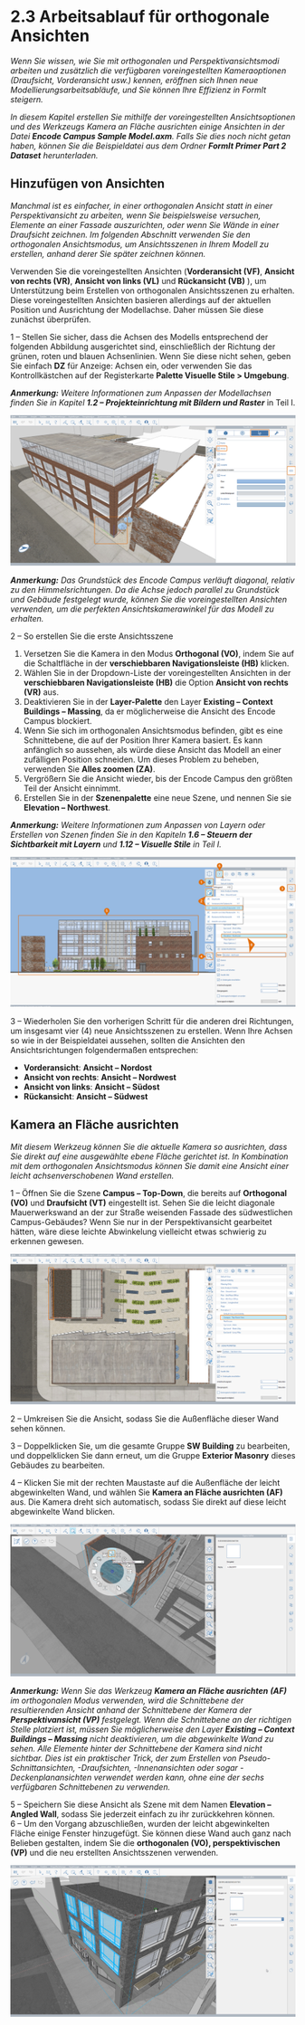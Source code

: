 # 2.3 Arbeitsablauf für orthogonale Ansichten

_Wenn Sie wissen, wie Sie mit orthogonalen und Perspektivansichtsmodi arbeiten und zusätzlich die verfügbaren voreingestellten Kameraoptionen \(Draufsicht, Vorderansicht usw.\) kennen, eröffnen sich Ihnen neue Modellierungsarbeitsabläufe, und Sie können Ihre Effizienz in FormIt steigern._

_In diesem Kapitel erstellen Sie mithilfe der voreingestellten Ansichtsoptionen und des Werkzeugs Kamera an Fläche ausrichten einige Ansichten in der Datei_ _**Encode Campus Sample Model.axm**. Falls Sie dies noch nicht getan haben, können Sie die Beispieldatei aus dem Ordner_ _**FormIt Primer Part 2 Dataset** herunterladen._

## Hinzufügen von Ansichten

_Manchmal ist es einfacher, in einer orthogonalen Ansicht statt in einer Perspektivansicht zu arbeiten, wenn Sie beispielsweise versuchen, Elemente an einer Fassade auszurichten, oder wenn Sie Wände in einer Draufsicht zeichnen. Im folgenden Abschnitt verwenden Sie den orthogonalen Ansichtsmodus, um Ansichtsszenen in Ihrem Modell zu erstellen, anhand derer Sie später zeichnen können._

Verwenden Sie die voreingestellten Ansichten \(**Vorderansicht \(VF\)**, **Ansicht von rechts \(VR\)**, **Ansicht von links \(VL\)** und **Rückansicht \(VB\)** \), um Unterstützung beim Erstellen von orthogonalen Ansichtsszenen zu erhalten. Diese voreingestellten Ansichten basieren allerdings auf der aktuellen Position und Ausrichtung der Modellachse. Daher müssen Sie diese zunächst überprüfen.

1 – Stellen Sie sicher, dass die Achsen des Modells entsprechend der folgenden Abbildung ausgerichtet sind, einschließlich der Richtung der grünen, roten und blauen Achsenlinien. Wenn Sie diese nicht sehen, geben Sie einfach **DZ** für Anzeige: Achsen ein, oder verwenden Sie das Kontrollkästchen auf der Registerkarte **Palette Visuelle Stile &gt; Umgebung**.

_**Anmerkung:**_ _Weitere Informationen zum Anpassen der Modellachsen finden Sie in Kapitel_ _**1.2 – Projekteinrichtung mit Bildern und Raster**_ in Teil I.

![](../../.gitbook/assets/0%20%287%29.png)

_**Anmerkung:** Das Grundstück des Encode Campus verläuft diagonal, relativ zu den Himmelsrichtungen. Da die Achse jedoch parallel zu Grundstück und Gebäude festgelegt wurde, können Sie die voreingestellten Ansichten verwenden, um die perfekten Ansichtskamerawinkel für das Modell zu erhalten._

2 – So erstellen Sie die erste Ansichtsszene

1. Versetzen Sie die Kamera in den Modus **Orthogonal \(VO\)**, indem Sie auf die Schaltfläche in der **verschiebbaren Navigationsleiste \(HB\)** klicken.
2. Wählen Sie in der Dropdown-Liste der voreingestellten Ansichten in der **verschiebbaren Navigationsleiste \(HB\)** die Option **Ansicht von rechts \(VR\)** aus.
3. Deaktivieren Sie in der **Layer-Palette** den Layer **Existing – Context Buildings – Massing**, da er möglicherweise die Ansicht des Encode Campus blockiert.
4. Wenn Sie sich im orthogonalen Ansichtsmodus befinden, gibt es eine Schnittebene, die auf der Position Ihrer Kamera basiert. Es kann anfänglich so aussehen, als würde diese Ansicht das Modell an einer zufälligen Position schneiden. Um dieses Problem zu beheben, verwenden Sie **Alles zoomen \(ZA\)**.
5. Vergrößern Sie die Ansicht wieder, bis der Encode Campus den größten Teil der Ansicht einnimmt.
6. Erstellen Sie in der **Szenenpalette** eine neue Szene, und nennen Sie sie **Elevation – Northwest**.

_**Anmerkung:**_ _Weitere Informationen zum Anpassen von Layern oder Erstellen von Szenen finden Sie in den Kapiteln_ _**1.6 – Steuern der Sichtbarkeit mit Layern**_ _und_ _**1.12 – Visuelle Stile** in Teil I._

![](../../.gitbook/assets/1%20%2810%29.png)

3 – Wiederholen Sie den vorherigen Schritt für die anderen drei Richtungen, um insgesamt vier \(4\) neue Ansichtsszenen zu erstellen. Wenn Ihre Achsen so wie in der Beispieldatei aussehen, sollten die Ansichten den Ansichtsrichtungen folgendermaßen entsprechen:

* **Vorderansicht**: **Ansicht – Nordost**
* **Ansicht von rechts**: **Ansicht – Nordwest**
* **Ansicht von links**: **Ansicht – Südost**
* **Rückansicht**: **Ansicht – Südwest**

## **Kamera an Fläche ausrichten**

_Mit diesem Werkzeug können Sie die aktuelle Kamera so ausrichten, dass Sie direkt auf eine ausgewählte ebene Fläche gerichtet ist. In Kombination mit dem orthogonalen Ansichtsmodus können Sie damit eine Ansicht einer leicht achsenverschobenen Wand erstellen._

1 – Öffnen Sie die Szene **Campus – Top-Down**, die bereits auf **Orthogonal \(VO\)** und **Draufsicht \(VT\)** eingestellt ist. Sehen Sie die leicht diagonale Mauerwerkswand an der zur Straße weisenden Fassade des südwestlichen Campus-Gebäudes? Wenn Sie nur in der Perspektivansicht gearbeitet hätten, wäre diese leichte Abwinkelung vielleicht etwas schwierig zu erkennen gewesen.

![](../../.gitbook/assets/2%20%288%29.png)

2 – Umkreisen Sie die Ansicht, sodass Sie die Außenfläche dieser Wand sehen können.

3 – Doppelklicken Sie, um die gesamte Gruppe **SW Building** zu bearbeiten, und doppelklicken Sie dann erneut, um die Gruppe **Exterior Masonry** dieses Gebäudes zu bearbeiten.

4 – Klicken Sie mit der rechten Maustaste auf die Außenfläche der leicht abgewinkelten Wand, und wählen Sie **Kamera an Fläche ausrichten \(AF\)** aus. Die Kamera dreht sich automatisch, sodass Sie direkt auf diese leicht abgewinkelte Wand blicken.

![](../../.gitbook/assets/3%20%289%29.png)

_**Anmerkung:**_ _Wenn Sie das Werkzeug_ _**Kamera an Fläche ausrichten**_ _**\(AF\)**_ _im orthogonalen Modus verwenden, wird die Schnittebene der resultierenden Ansicht anhand der Schnittebene der Kamera der_ _**Perspektivansicht \(VP\)**_ _festgelegt. Wenn die Schnittebene an der richtigen Stelle platziert ist, müssen Sie möglicherweise den Layer_ _**Existing – Context Buildings – Massing**_ _nicht deaktivieren, um die abgewinkelte Wand zu sehen. Alle Elemente hinter der Schnittebene der Kamera sind nicht sichtbar. Dies ist ein praktischer Trick, der zum Erstellen von Pseudo-Schnittansichten, -Draufsichten, -Innenansichten oder sogar -Deckenplanansichten verwendet werden kann, ohne eine der sechs verfügbaren Schnittebenen zu verwenden._

5 – Speichern Sie diese Ansicht als Szene mit dem Namen **Elevation – Angled Wall**, sodass Sie jederzeit einfach zu ihr zurückkehren können.  
6 – Um den Vorgang abzuschließen, wurden der leicht abgewinkelten Fläche einige Fenster hinzugefügt. Sie können diese Wand auch ganz nach Belieben gestalten, indem Sie die **orthogonalen \(VO\), perspektivischen \(VP\)** und die neu erstellten Ansichtsszenen verwenden.

![Südwestliches Gebäude mit sechs \(6\) neuen Fenstern entlang der abgewinkelten Fläche](../../.gitbook/assets/4%20%2810%29.png)

